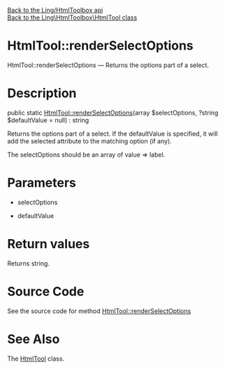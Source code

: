 [Back to the Ling/HtmlToolbox api](https://github.com/lingtalfi/HtmlToolbox/blob/master/doc/api/Ling/HtmlToolbox.md)<br>
[Back to the Ling\HtmlToolbox\HtmlTool class](https://github.com/lingtalfi/HtmlToolbox/blob/master/doc/api/Ling/HtmlToolbox/HtmlTool.md)


HtmlTool::renderSelectOptions
================



HtmlTool::renderSelectOptions — Returns the options part of a select.




Description
================


public static [HtmlTool::renderSelectOptions](https://github.com/lingtalfi/HtmlToolbox/blob/master/doc/api/Ling/HtmlToolbox/HtmlTool/renderSelectOptions.md)(array $selectOptions, ?string $defaultValue = null) : string




Returns the options part of a select.
If the defaultValue is specified, it will add the selected attribute to the matching option (if any).

The selectOptions should be an array of value => label.




Parameters
================


- selectOptions

    

- defaultValue

    


Return values
================

Returns string.








Source Code
===========
See the source code for method [HtmlTool::renderSelectOptions](https://github.com/lingtalfi/HtmlToolbox/blob/master/HtmlTool.php#L25-L36)


See Also
================

The [HtmlTool](https://github.com/lingtalfi/HtmlToolbox/blob/master/doc/api/Ling/HtmlToolbox/HtmlTool.md) class.



